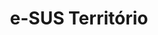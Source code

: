 ---
layout: default
title: e-SUS Território
nav_order: 5
has_children: true
description: "Manual e-SUS APS"
permalink: /docs/CDS
last_modified_date: "01/02/2021"
---